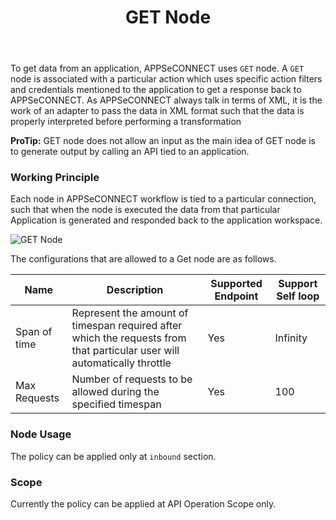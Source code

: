 ﻿---
title: "GET Node"
toc: true
tag: developers
category: "Workflow"
---
To get data from an application, APPSeCONNECT uses `GET` node. A `GET` node is associated with a particular action which
uses specific action filters and credentials mentioned to the application to get a response back to APPSeCONNECT. As APPSeCONNECT always talk in terms of 
XML, it is the work of an adapter to pass the data in XML format such that the data is properly interpreted before performing a transformation 

**ProTip:** GET node does not allow an input as the main idea of GET node is to generate output by calling an API tied to an application.

### Working Principle

Each node in APPSeCONNECT workflow is tied to a particular connection, such that when the node is executed the data from that particular Application is generated 
and responded back to the application workspace. 

![GET Node](../media/ip-restrict-policy.PNG)

The configurations that are allowed to a Get node are as follows. 

|Name|Description|Supported Endpoint|Support Self loop|
|-----------|--------------------|----------|----------|
|Span of time|Represent the amount of timespan required after which the requests from that particular user will automatically throttle|Yes|Infinity|
|Max Requests|Number of requests to be allowed during the specified timespan|Yes|100|

### Node Usage

The policy can be applied only at `inbound` section.

### Scope

Currently the policy can be applied at API Operation Scope only.


